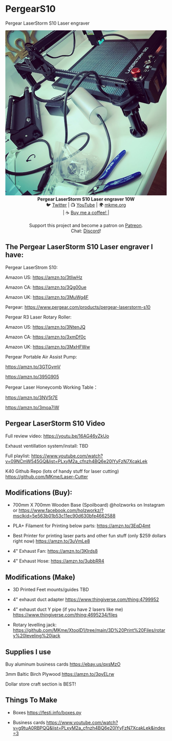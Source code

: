 # PergearS10
Pergear LaserStorm S10 Laser engraver
<p align="center">
<p align="center"><img src="https://github.com/MKme/PergearS10/blob/main/Photos/86BA554F-2093-4C38-B587-53F5FA9737D0.jpg"/>
<b>Pergear LaserStorm S10 Laser engraver 10W  </b>
<br>🐦 <a href="https://twitter.com/mkmeorg">Twitter</a>
| 📺 <a href="https://www.youtube.com/mkmeorg">YouTube</a>
| 🌍 <a href="http://www.mkme.org">mkme.org</a><br>
| ☕ <a href="https://ko-fi.com/mkmeorg">Buy me a coffee! </a> |<br>
<br>
Support this project and become a patron on <a href="https://www.patreon.com/EricWilliam">Patreon</a>.<br>
Chat: <a href="https://discord.gg/j9S4Fgv">Discord</a></b>!
</p>

## The Pergear LaserStorm S10 Laser engraver I have: 


Pergear LaserStrom S10:

Amazon US:  https://amzn.to/3tliwHz

Amazon CA: https://amzn.to/3Qg00ue

Amazon UK: https://amzn.to/3MuWg4F

Pergear: https://www.pergear.com/products/pergear-laserstorm-s10  
 

Pergear R3 Laser Rotary Roller: 

Amazon US: https://amzn.to/3NtenJQ

Amazon CA:  https://amzn.to/3xmDf0c

Amazon UK: https://amzn.to/3MxHFWw


Pergear Portable Air Assist Pump:

https://amzn.to/3GTGvmV

https://amzn.to/395G905
 
Pergear Laser Honeycomb Working Table：

https://amzn.to/3NV5t7E 

https://amzn.to/3moa7iW



## Pergear LaserStorm S10 Video

Full review video: https://youtu.be/16AG46yZkUo

Exhaust ventillation system/install: TBD 

Full playlist: https://www.youtube.com/watch?v=09NCmW545GQ&list=PLxyM2a_cfnzh4BQ6e20lYyFzN7XcakLek

K40 Github Repo (lots of handy stuff for laser cutting) https://github.com/MKme/Laser-Cutter


## Modifications (Buy): 


- 700mm X 700mm Wooden Base (Spoilboard) @holzworks on Instagram or https://www.facebook.com/holzworkz/?msclkid=5e563b01b53c11ec90d630bfe4662588

- PLA+ Filament for Printing below parts: https://amzn.to/3EqD4mt

- Best Printer for printing laser parts and other fun stuff (only $259 dollars right now) https://amzn.to/3uVmLe8

- 4" Exhaust Fan: https://amzn.to/3Klrds8

- 4" Exhaust Hose: https://amzn.to/3ubbRR4


## Modifications (Make)

- 3D Printed Feet mounts/guides TBD

- 4" exhaust duct adapter https://www.thingiverse.com/thing:4799952

- 4" exhaust duct Y pipe (if you have 2 lasers like me) https://www.thingiverse.com/thing:4695234/files

- Rotary levelling jack: https://github.com/MKme/XtoolD1/tree/main/3D%20Print%20Files/rotary%20leveling%20jack

## Supplies I use

Buy aluminum business cards https://ebay.us/qxsMzO

3mm Baltic Birch Plywood https://amzn.to/3pyELrw

Dollar store craft section is BEST!


## Things To Make

- Boxes https://festi.info/boxes.py

- Business cards https://www.youtube.com/watch?v=g9tuA0RBPQQ&list=PLxyM2a_cfnzh4BQ6e20lYyFzN7XcakLek&index=3
